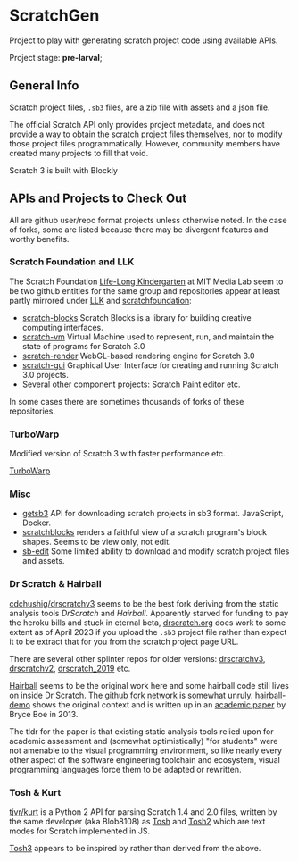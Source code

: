 # ScratchGen

Project to play with generating scratch project code using available APIs.

Project stage: __pre-larval__;

## General Info

Scratch project files, `.sb3` files, are a zip file with assets and a json file.

The official Scratch API only provides project metadata, and does not provide a way to obtain the scratch project files
themselves, nor to modify those project files programmatically. However, community members have created many projects 
to fill that void.

Scratch 3 is built with Blockly

## APIs and Projects to Check Out

All are github user/repo format projects unless otherwise noted. In the case of forks, some are listed because there may 
be divergent features and worthy benefits.

### Scratch Foundation and LLK

The Scratch Foundation [Life-Long Kindergarten](https://github.com/LLK) at MIT Media Lab seem to be two github 
entities for the same group and repositories appear at least partly mirrored under [LLK](https://github.com/LLK) and 
[scratchfoundation](https://github.com/scratchfoundation):

* [scratch-blocks](https://github.com/scratchfoundation/scratch-blocks) Scratch Blocks is a library for building 
 creative computing interfaces. 
* [scratch-vm](https://github.com/scratchfoundation/scratch-vm) Virtual Machine used to represent, run, and maintain the state of programs for Scratch 3.0
* [scratch-render](https://github.com/scratchfoundation/scratch-render) WebGL-based rendering engine for Scratch 3.0
* [scratch-gui](https://github.com/LLK/scratch-gui) Graphical User Interface for creating and running Scratch 3.0 projects.
* Several other component projects: Scratch Paint editor etc.

In some cases there are sometimes thousands of forks of these repositories.

### TurboWarp

Modified version of Scratch 3 with faster performance etc.

[TurboWarp](https://github.com/TurboWarp)

### Misc

* [getsb3](https://github.com/cdchushig/getsb3) API for downloading scratch projects in sb3 format. JavaScript, Docker.
* [scratchblocks](https://github.com/scratchblocks/scratchblocks) renders a faithful view of a scratch program's block
  shapes. Seems to be view only, not edit.
* [sb-edit](https://github.com/leopard-js/sb-edit) Some limited ability to download and modify scratch project files and assets.


### Dr Scratch & Hairball 

[cdchushig/drscratchv3](https://github.com/cdchushig/drscratchv3) seems to be the best fork deriving from the 
static analysis tools _DrScratch_ and _Hairball_. Apparently starved for funding to pay the heroku bills and 
stuck in eternal beta, [drscratch.org](http://drscratch.org/) does work to some extent as of April 2023 if you upload 
the `.sb3` project file rather than expect it to be extract that for you from the scratch project page URL.

There are several other splinter repos for older versions: 
[drscratchv3](https://github.com/AngelaVargas/drscratchv3),
[drscratchv2](https://github.com/AngelaVargas/drscratchv2), 
[drscratch_2019](https://github.com/AngelaVargas/drScratch_2019) etc.

[Hairball](https://github.com/ucsb-cs-education/hairball/) seems to be the original work here and some hairball code 
still lives on inside Dr Scratch. The [github fork network](https://github.com/jemole/hairball/network) is somewhat 
unruly. [hairball-demo](https://github.com/ucsb-cs-education/hairball-demo) shows the original context and is written 
up in an [academic paper](http://cs.ucsb.edu/~bboe/p/cv#sigcse13) by Bryce Boe in 2013. 

The tldr for the paper is that existing static analysis tools relied upon for academic assessment and (somewhat 
optimistically) "for students"  were not amenable to the visual programming environment, so like nearly every other 
aspect of the software engineering toolchain and ecosystem, visual programming languages force them to be adapted or 
rewritten.

### Tosh & Kurt

[tjvr/kurt](https://github.com/tjvr/kurt) is a Python 2 API for parsing Scratch 1.4 and 2.0 files, written by the same
developer (aka Blob8108) as [Tosh](https://github.com/tjvr/tosh) and [Tosh2](https://github.com/tjvr/tosh2) which are 
text modes for Scratch implemented in JS.  

[Tosh3](https://github.com/apple502j/tosh3) appears to be inspired by rather than derived from the above.
